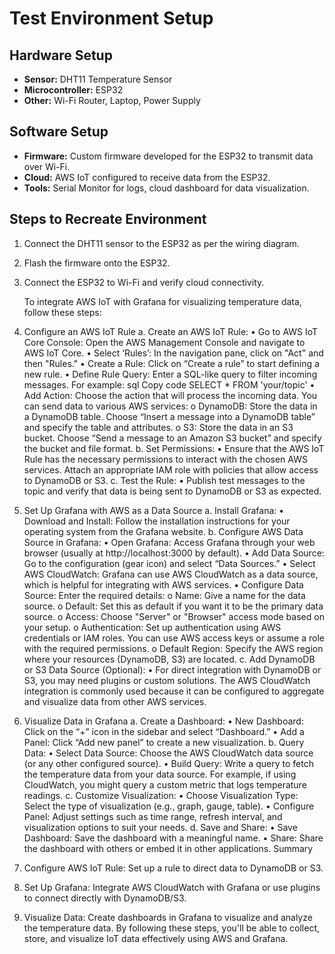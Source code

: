# Test Environment Setup
## Hardware Setup
- **Sensor:** DHT11 Temperature Sensor
- **Microcontroller:** ESP32
- **Other:** Wi-Fi Router, Laptop, Power Supply
## Software Setup
- **Firmware:** Custom firmware developed for the ESP32 to transmit data
over Wi-Fi.
- **Cloud:** AWS IoT configured to receive data from the ESP32.
- **Tools:** Serial Monitor for logs, cloud dashboard for data
visualization.
## Steps to Recreate Environment
1. Connect the DHT11 sensor to the ESP32 as per the wiring diagram.
2. Flash the firmware onto the ESP32.
3. Connect the ESP32 to Wi-Fi and verify cloud connectivity.

   To integrate AWS IoT with Grafana for visualizing temperature data, follow these steps:
1. Configure an AWS IoT Rule
a. Create an AWS IoT Rule:
•	Go to AWS IoT Core Console: Open the AWS Management Console and navigate to AWS IoT Core.
•	Select ‘Rules’: In the navigation pane, click on "Act" and then "Rules."
•	Create a Rule: Click on “Create a rule” to start defining a new rule.
•	Define Rule Query: Enter a SQL-like query to filter incoming messages. For example:
sql
Copy code
SELECT * FROM 'your/topic'
•	Add Action: Choose the action that will process the incoming data. You can send data to various AWS services:
o	DynamoDB: Store the data in a DynamoDB table. Choose “Insert a message into a DynamoDB table” and specify the table and attributes.
o	S3: Store the data in an S3 bucket. Choose “Send a message to an Amazon S3 bucket” and specify the bucket and file format.
b. Set Permissions:
•	Ensure that the AWS IoT Rule has the necessary permissions to interact with the chosen AWS services. Attach an appropriate IAM role with policies that allow access to DynamoDB or S3.
c. Test the Rule:
•	Publish test messages to the topic and verify that data is being sent to DynamoDB or S3 as expected.
2. Set Up Grafana with AWS as a Data Source
a. Install Grafana:
•	Download and Install: Follow the installation instructions for your operating system from the Grafana website.
b. Configure AWS Data Source in Grafana:
•	Open Grafana: Access Grafana through your web browser (usually at http://localhost:3000 by default).
•	Add Data Source: Go to the configuration (gear icon) and select “Data Sources.”
•	Select AWS CloudWatch: Grafana can use AWS CloudWatch as a data source, which is helpful for integrating with AWS services.
•	Configure Data Source: Enter the required details:
o	Name: Give a name for the data source.
o	Default: Set this as default if you want it to be the primary data source.
o	Access: Choose "Server" or "Browser" access mode based on your setup.
o	Authentication: Set up authentication using AWS credentials or IAM roles. You can use AWS access keys or assume a role with the required permissions.
o	Default Region: Specify the AWS region where your resources (DynamoDB, S3) are located.
c. Add DynamoDB or S3 Data Source (Optional):
•	For direct integration with DynamoDB or S3, you may need plugins or custom solutions. The AWS CloudWatch integration is commonly used because it can be configured to aggregate and visualize data from other AWS services.
3. Visualize Data in Grafana
a. Create a Dashboard:
•	New Dashboard: Click on the “+” icon in the sidebar and select “Dashboard.”
•	Add a Panel: Click “Add new panel” to create a new visualization.
b. Query Data:
•	Select Data Source: Choose the AWS CloudWatch data source (or any other configured source).
•	Build Query: Write a query to fetch the temperature data from your data source. For example, if using CloudWatch, you might query a custom metric that logs temperature readings.
c. Customize Visualization:
•	Choose Visualization Type: Select the type of visualization (e.g., graph, gauge, table).
•	Configure Panel: Adjust settings such as time range, refresh interval, and visualization options to suit your needs.
d. Save and Share:
•	Save Dashboard: Save the dashboard with a meaningful name.
•	Share: Share the dashboard with others or embed it in other applications.
Summary
1.	Configure AWS IoT Rule: Set up a rule to direct data to DynamoDB or S3.
2.	Set Up Grafana: Integrate AWS CloudWatch with Grafana or use plugins to connect directly with DynamoDB/S3.
3.	Visualize Data: Create dashboards in Grafana to visualize and analyze the temperature data.
By following these steps, you'll be able to collect, store, and visualize IoT data effectively using AWS and Grafana.

